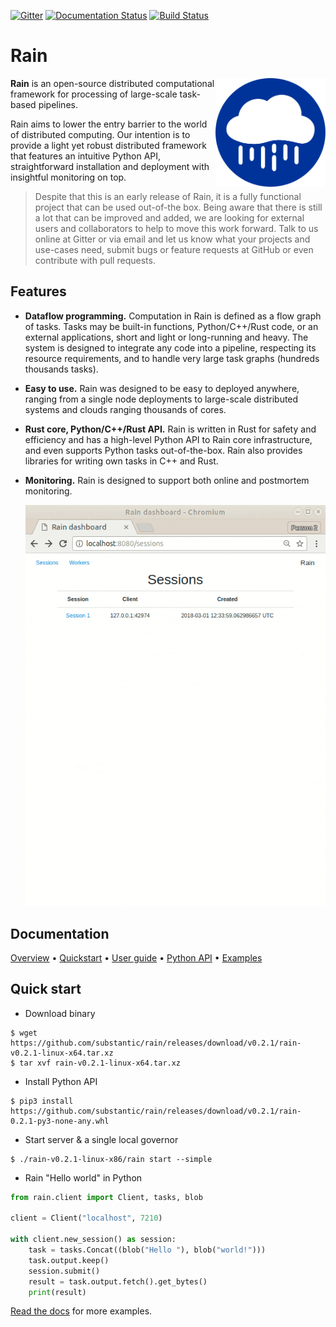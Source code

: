 [![Gitter](https://badges.gitter.im/substantic/rain.svg)](https://gitter.im/substantic/rain?utm_source=badge&utm_medium=badge&utm_campaign=pr-badge&utm_content=badge) [![Documentation Status](http://readthedocs.org/projects/rain/badge/?version=latest)](http://rain.readthedocs.io/en/latest/?badge=latest) [![Build Status](https://travis-ci.org/substantic/rain.svg?branch=master)](https://travis-ci.org/substantic/rain)


# Rain

<img align="right" width="35%" src="docs/imgs/logo.svg?sanitize=true">

**Rain** is an open-source distributed computational framework for processing
of large-scale task-based pipelines.

Rain aims to lower the entry barrier to the world of distributed computing. Our
intention is to provide a light yet robust distributed framework that features
an intuitive Python API, straightforward installation and deployment with
insightful monitoring on top.

> Despite that this is an early release of Rain, it is a fully functional
> project that can be used out-of-the box. Being aware that there is still
> a lot that can be improved and added, we are looking for external
> users and collaborators to help to move this work forward.
> Talk to us online at Gitter or via email and let us know what your
> projects and use-cases need, submit bugs or feature
> requests at GitHub or even contribute with pull requests.

## Features

- **Dataflow programming.** Computation in Rain is defined as a flow graph of
  tasks. Tasks may be built-in functions, Python/C++/Rust code, or an external
  applications, short and light or long-running and heavy. The system is
  designed to integrate any code into a pipeline, respecting its resource
  requirements, and to handle very large task graphs (hundreds thousands tasks).

- **Easy to use.** Rain was designed to be easy to deployed anywhere, ranging
  from a single node deployments to large-scale distributed systems and clouds
  ranging thousands of cores.

- **Rust core, Python/C++/Rust API.** Rain is written in Rust for safety and
  efficiency and has a high-level Python API to Rain core infrastructure, and
  even supports Python tasks out-of-the-box. Rain also provides libraries for
  writing own tasks in C++ and Rust.

- **Monitoring.** Rain is designed to support both online and postmortem
  monitoring.

  ![Dashboard screencast](docs/imgs/rain-dashboard.gif)

## Documentation

[Overview](http://rain.readthedocs.io/en/latest/overview.html) &bull; [Quickstart](http://rain.readthedocs.io/en/latest/quickstart.html) &bull; [User guide](http://rain.readthedocs.io/en/latest/user.html) &bull; [Python API](http://rain.readthedocs.io/en/latest/python_api.html) &bull; [Examples](http://rain.readthedocs.io/en/latest/examples.html)

## Quick start

* Download binary

```
$ wget https://github.com/substantic/rain/releases/download/v0.2.1/rain-v0.2.1-linux-x64.tar.xz
$ tar xvf rain-v0.2.1-linux-x64.tar.xz
```

* Install Python API

```
$ pip3 install https://github.com/substantic/rain/releases/download/v0.2.1/rain-0.2.1-py3-none-any.whl
```

* Start server & a single local governor

```
$ ./rain-v0.2.1-linux-x86/rain start --simple
```

* Rain "Hello world" in Python

```python
from rain.client import Client, tasks, blob

client = Client("localhost", 7210)

with client.new_session() as session:
    task = tasks.Concat((blob("Hello "), blob("world!")))
    task.output.keep()
    session.submit()
    result = task.output.fetch().get_bytes()
    print(result)
```

[Read the docs](http://rain.readthedocs.io/en/latest/examples.html) for more examples.
